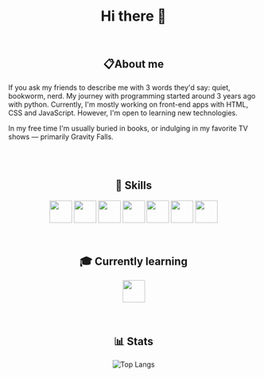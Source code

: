 <div align="center">

# Hi there 👋
<br />


## 📋About me

<p align="left"> 
If you ask my friends to describe me with 3 words they'd say: quiet, bookworm, nerd.
 My journey with programming started around 3 years ago with python. Currently, I'm mostly working on front-end apps with HTML, CSS and JavaScript. However, I'm open to learning new technologies.
</p>

<p align="left"> 
In my free time I'm usually buried in books, or indulging in my favorite TV shows — primarily Gravity Falls.
</p>
<br />
<br />




## 💼 Skills

<img align="center" width="45px" src="https://cdn.jsdelivr.net/gh/devicons/devicon/icons/html5/html5-original.svg" />
<img align="center" width="45px" src="https://cdn.jsdelivr.net/gh/devicons/devicon/icons/css3/css3-original.svg" />
<img align="center" width="45px" src="https://cdn.jsdelivr.net/gh/devicons/devicon/icons/javascript/javascript-original.svg" />
<img align="center" width="45px" src="https://cdn.jsdelivr.net/gh/devicons/devicon/icons/python/python-original.svg" />
<img align="center" width="45px" src="https://cdn.jsdelivr.net/gh/devicons/devicon/icons/php/php-original.svg" />
<img align="center" width="45px" src="https://cdn.jsdelivr.net/gh/devicons/devicon/icons/mysql/mysql-original.svg" />
<img align="center" width="45px" src="https://cdn.jsdelivr.net/gh/devicons/devicon/icons/go/go-original-wordmark.svg" />
<br />
<br />
<br />


## 🎓 Currently learning

<img align="center" width="45px" src="https://cdn.jsdelivr.net/gh/devicons/devicon@latest/icons/typescript/typescript-original.svg" />          
          
<br />
<br />
<br />


## 📊 Stats
![Top Langs](https://github-readme-stats.vercel.app/api/top-langs/?username=radeqq007&layout=donut&theme=calm_pink)


</div>
